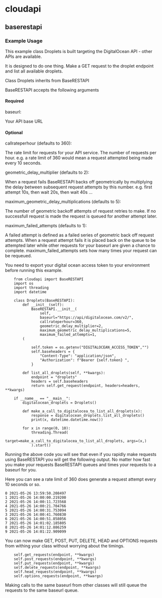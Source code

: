 # cloudapi

## baserestapi

### Example Usage

This example class Droplets is built targeting the DigitalOcean API - other APIs are available.

It is designed to do one thing. Make a GET request to the droplet endpoint and list all available droplets.

Class Droplets inherits from BaseRESTAPI

BaseRESTAPI accepts the following arguments

#### Required 

baseurl: 

Your API base URL

#### Optional

callrateperhour (defaults to 360): 

The rate limit for requests for your API service. The number of requests per hour.
e.g. a rate limit of 360 would mean a request attempted being made every 10 seconds.
                                   
geometric_delay_multiplier (defaults to 2): 

When a request fails BaseRESTAPI backs off geometrically by multiplying the delay between subsequent request attempts by this number.
e.g. first attempt 10s, then wait 20s, then wait 40s ... 
                                            
maximum_geometric_delay_multiplications (defaults to 5): 

The number of geometric backoff attempts of request retries to make.
If no successfull request is made the request is queued for another attempt later.

maximum_failed_attempts (defaults to 1):

A failed attempt is defined as a failed series of geometric back off request attempts.
When a request attempt fails it is placed back on the queue to be attempted later while other requests for your baseurl are given a chance to complete.
maximum_failed_attempts sets how many times your request can be requeued.


You need to export your digital ocean access token to your environment before running this example.

        from cloudapi import BaseRESTAPI
        import os
        import threading
        import datetime

        class Droplets(BaseRESTAPI):
            def __init__(self):
                BaseRESTAPI.__init__(
                    self,
                    baseurl="https://api/digitalocean.com/v2/",
                    callrateperhour=360,
                    geometric_delay_multiplier=2,
                    maximum_geometric_delay_multiplications=5,
                    maximum_failed_attempts=1,
            (
    
                self.token = os.getenv("DIGITALOCEAN_ACCESS_TOKEN","")
                self.baseheaders = {
                    "Content-Type": "application/json",
                    "Authorization": f"Bearer {self.token} ",
                }
                
            def list_all_droplets(self, **kwargs):
                endpoint = "droplets"
                headers = self.baseheaders
                return self.get_request(endpoint, headers=headers, **kwargs)
     
        if __name__ == "__main__":
            digitalocean_droplets = Droplets()
            
            def make_a_call_to_digitalocea_to_list_all_droplets(x):
                response = digitalocean_droplets.list_all_droplets()
                print(x, datetime.datetime.now())

            for x in range(0, 10):
                threading.Thread(
                    target=make_a_call_to_digitalocea_to_list_all_droplets, args=(x,)
                ).start()
                
                
Running the above code you will see that even if you rapidly make requests using BaseRESTAPI you will get the following output.
No matter how fast you make your requests BaseRESTAPI queues and times your requests to a baseurl for you.

Here you can see a rate limit of 360 does generate a request attempt every 10 seconds or so.


    0 2021-05-26 13:59:50.208497
    1 2021-05-26 14:00:00.219200
    2 2021-05-26 14:00:11.723568
    4 2021-05-26 14:00:21.704766
    5 2021-05-26 14:00:31.753094
    3 2021-05-26 14:00:41.760830
    6 2021-05-26 14:00:51.858056
    7 2021-05-26 14:01:02.185805
    8 2021-05-26 14:01:12.886259
    9 2021-05-26 14:01:22.909099

You can now make GET, POST, PUT, DELETE, HEAD and OPTIONS requests from withing your class without worrying about the timings.

        self.get_requests(endpoint, **kwargs)
        self.post_requests(endpoint, **kwargs)
        self.put_requests(endpoint, **kwargs)
        self.delete_requests(endpoint, **kwargs)
        self.head_requests(endpoint, **kwargs)
        self.options_requests(endpoint, **kwargs)
        
Making calls to the same baseurl from other classes will still queue the requests to the same baseurl queue.
                
                
                
            
            
                
            
            
